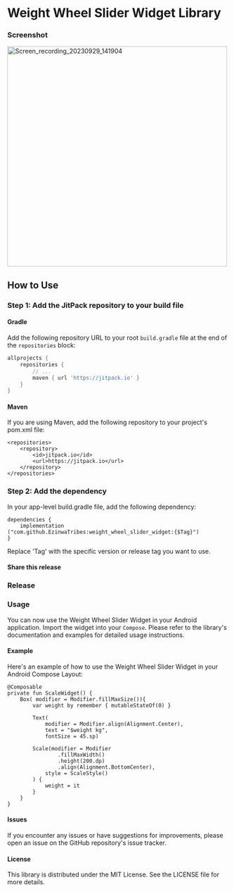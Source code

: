 # Weight Wheel Slider Widget Library

### Screenshot
<img src="https://github.com/EzinwaTribes/weight_wheel_slider_ui_widget/assets/113343192/e1654603-8400-4175-af5d-3820a3864ca8" alt="Screen_recording_20230929_141904" height="500">

## How to Use

### Step 1: Add the JitPack repository to your build file

#### Gradle

Add the following repository URL to your root `build.gradle` file at the end of the `repositories` block:

```gradle
allprojects {
    repositories {
        // ...
        maven { url 'https://jitpack.io' }
    }
}
```
#### Maven

If you are using Maven, add the following repository to your project's pom.xml file:

```
<repositories>
    <repository>
        <id>jitpack.io</id>
        <url>https://jitpack.io</url>
    </repository>
</repositories>
```

### Step 2: Add the dependency

In your app-level build.gradle file, add the following dependency:
```
dependencies {
    implementation ("com.github.EzinwaTribes:weight_wheel_slider_widget:{$Tag}")
}
```
Replace 'Tag' with the specific version or release tag you want to use.

#### Share this release
### Release

### Usage
You can now use the Weight Wheel Slider Widget in your Android application. Import the widget into your `Compose`.  Please refer to the library's documentation and examples for detailed usage instructions.

#### Example
Here's an example of how to use the Weight Wheel Slider Widget in your Android Compose Layout:

```
@Composable
private fun ScaleWidget() {
    Box( modifier = Modifier.fillMaxSize()){
        var weight by remember { mutableStateOf(0) }

        Text(
            modifier = Modifier.align(Alignment.Center),
            text = "$weight kg",
            fontSize = 45.sp)

        Scale(modifier = Modifier
                .fillMaxWidth()
                .height(200.dp)
                .align(Alignment.BottomCenter),
            style = ScaleStyle()
        ) {
            weight = it
        }
    }
}
```

#### Issues
If you encounter any issues or have suggestions for improvements, please open an issue on the GitHub repository's issue tracker.

#### License
This library is distributed under the MIT License. See the LICENSE file for more details.


